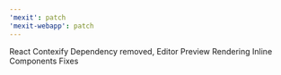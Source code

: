 ```yaml
---
'mexit': patch
'mexit-webapp': patch
---
```


React Contexify Dependency removed, Editor Preview Rendering Inline Components Fixes
